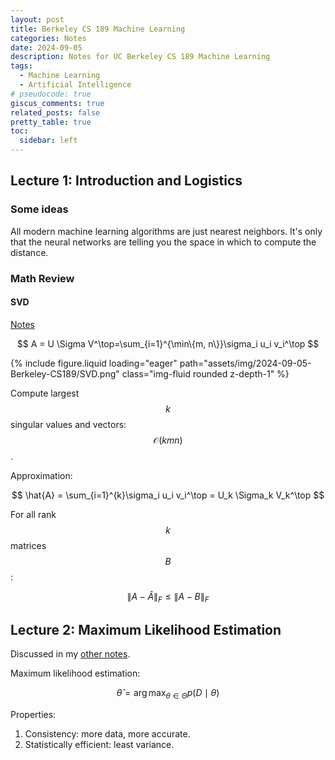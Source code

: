 ```yaml
---
layout: post
title: Berkeley CS 189 Machine Learning
categories: Notes
date: 2024-09-05
description: Notes for UC Berkeley CS 189 Machine Learning
tags:
  - Machine Learning
  - Artificial Intelligence
# pseudocode: true
giscus_comments: true
related_posts: false
pretty_table: true
toc:
  sidebar: left
---
```


## Lecture 1: Introduction and Logistics

### Some ideas

All modern machine learning algorithms are just nearest neighbors. It's only that the neural networks are telling you the space in which to compute the distance.

### Math Review

#### SVD

[Notes](https://web.stanford.edu/class/cs168/l/l9.pdf)

$$
A = U \Sigma V^\top=\sum_{i=1}^{\min\{m, n\}}\sigma_i u_i v_i^\top
$$

{% include figure.liquid loading="eager" path="assets/img/2024-09-05-Berkeley-CS189/SVD.png" class="img-fluid rounded z-depth-1" %}

Compute largest $$k$$ singular values and vectors: $$\mathcal{O}(kmn)$$.

Approximation:

$$
\hat{A} = \sum_{i=1}^{k}\sigma_i u_i v_i^\top = U_k \Sigma_k V_k^\top
$$

For all rank $$k$$ matrices $$B$$:

$$
\|A - \hat{A}\|_F \le \|A - B\|_F
$$

## Lecture 2: Maximum Likelihood Estimation

Discussed in my [other notes](/blog/MH3500-Notes/).

Maximum likelihood estimation:

$$
\hat{\theta} = \arg\max_{\theta\in\Theta} p(D\mid\theta)
$$

Properties:

1. Consistency: more data, more accurate.
2. Statistically efficient: least variance.
